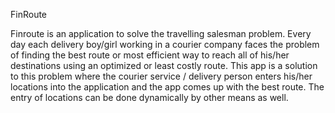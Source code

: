 FinRoute

Finroute is an application to solve the travelling salesman problem. Every day each delivery boy/girl working in a courier company faces the problem of finding the best route or most efficient way to reach all of his/her destinations using an optimized or least costly route.
This app is a solution to this problem where the courier service / delivery person enters his/her locations into the application and the app comes up with the best route. The entry of locations can be done dynamically by other means as well.
